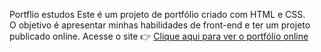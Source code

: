 Portflio estudos
Este é um projeto de portfólio criado com HTML e CSS.  
O objetivo é apresentar minhas habilidades de front-end e ter um projeto publicado online.
Acesse o site
👉 [Clique aqui para ver o portfólio online](https://fillipegomesdev.github.io/Portfolio-estudos-html-css/)

